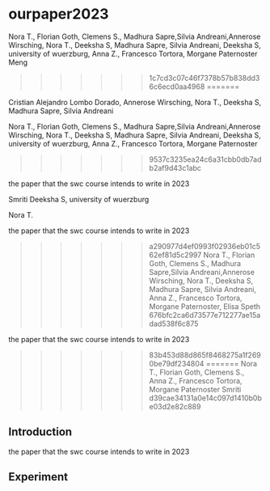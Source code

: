 # ourpaper2023
Nora T., Florian Goth, Clemens S., Madhura Sapre,Silvia Andreani,Annerose Wirsching, Nora T., Deeksha S, Madhura Sapre, Silvia Andreani, Deeksha S, university of wuerzburg, Anna Z., Francesco Tortora, Morgane Paternoster Meng 
>>>>>>> 1c7cd3c07c46f7378b57b838dd36c6ecd0aa4968
=======

Cristian Alejandro Lombo Dorado, Annerose Wirsching, Nora T., Deeksha S, Madhura Sapre, Silvia Andreani

Nora T., Florian Goth, Clemens S., Madhura Sapre,Silvia Andreani,Annerose Wirsching, Nora T., Deeksha S, Madhura Sapre, Silvia Andreani, Deeksha S, university of wuerzburg, Anna Z., Francesco Tortora, Morgane Paternoster 
>>>>>>> 9537c3235ea24c6a31cbb0db7adb2af9d43c1abc

the paper that the swc course intends to write in 2023

Smriti 
Deeksha S, university of wuerzburg


Nora T.

the paper that the swc course intends to write in 2023

>>>>>>> a290977d4ef0993f02936eb01c562ef81d5c2997
Nora T., Florian Goth, Clemens S., Madhura Sapre,Silvia Andreani,Annerose 
Wirsching, Nora T., Deeksha S, Madhura Sapre, Silvia Andreani, Anna Z., Francesco Tortora, Morgane Paternoster,
Elisa Speth
>>>>>>> 676bfc2ca6d73577e712277ae15adad538f6c875

the paper that the swc course intends to write in 2023
>>>>>>> 83b453d88d865f8468275a1f2690be79df234804
=======
Nora T., Florian Goth, Clemens S., Anna Z., Francesco Tortora, Morgane Paternoster 
Smriti
>>>>>>> d39cae34131a0e14c097d1410b0be03d2e82c889

## Introduction
the paper that the swc course intends to write in 2023


## Experiment

